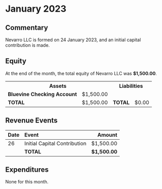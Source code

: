 # January 2023

## Commentary

Nevarro LLC is formed on 24 January 2023, and an initial capital contribution is
made.

## Equity

At the end of the month, the total equity of Nevarro LLC was **$1,500.00**.

<table>
  <tr>
    <th colspan="2"><b>Assets</b></th>
    <th colspan="2"><b>Liabilities</b></th>
  </tr>
  <tr>
    <td><b>Bluevine Checking Account</b></td>
    <td>$1,500.00</td>
    <td></td>
    <td></td>
  </tr>
  <tr>
    <td><b>TOTAL</b></td>
    <td>$1,500.00</td>
    <td><b>TOTAL</b></td>
    <td>$0.00</td>
  </tr>
</table>

## Revenue Events

| **Date** | **Event**                    |    **Amount** |
| :------- | :--------------------------- | ------------: |
| 26       | Initial Capital Contribution |     $1,500.00 |
|          | **TOTAL**                    | **$1,500.00** |

## Expenditures

None for this month.
